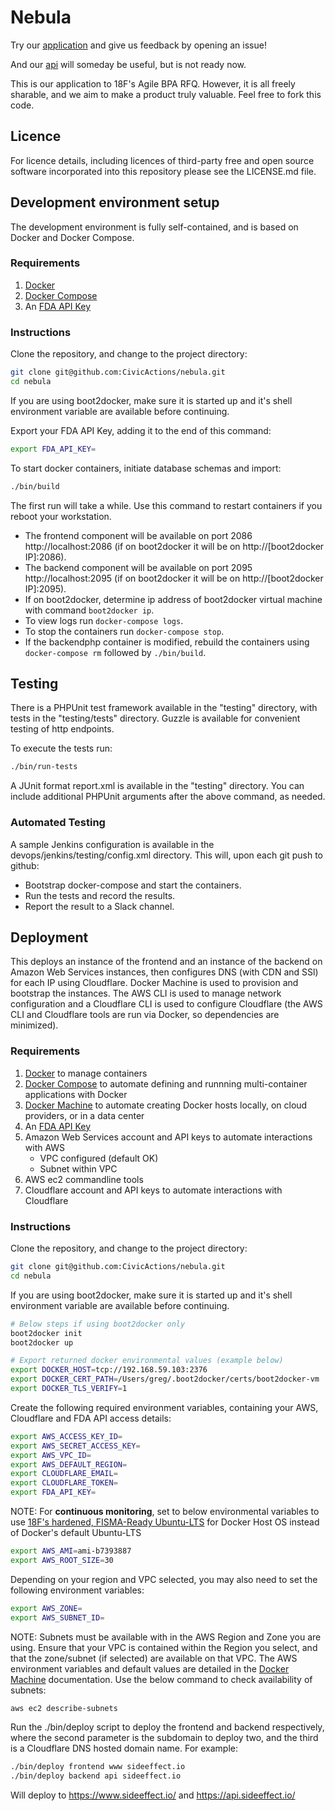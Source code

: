 # Nebula


Try our [application](https://www.sideeffect.io/) and give us feedback by opening an issue!

And our [api](https://api.sideeffect.io/) will someday be useful, but is not
ready now.

This is our application to 18F's Agile BPA RFQ.  However, it is all freely sharable, and we aim to make a product 
truly valuable. Feel free to fork this code.

## Licence

For licence details, including licences of third-party free and open source software incorporated into this repository please see the LICENSE.md file.

## Development environment setup

The development environment is fully self-contained, and is based on Docker and Docker Compose.

### Requirements
1. [Docker](https://www.docker.com/)
1. [Docker Compose](https://docs.docker.com/compose/)
1. An [FDA API Key](https://open.fda.gov/api/reference/#your-api-key)

### Instructions

Clone the repository, and change to the project directory:
```bash
git clone git@github.com:CivicActions/nebula.git
cd nebula
```

If you are using boot2docker, make sure it is started up and it's shell environment variable are available before continuing.

Export your FDA API Key, adding it to the end of this command:
```bash
export FDA_API_KEY=
```

To start docker containers, initiate database schemas and import:
```bash
./bin/build
```
The first run will take a while. Use this command to restart containers if you reboot your workstation.

* The frontend component will be available on port 2086 http://localhost:2086 (if on boot2docker it will be on http://[boot2docker IP]:2086).
* The backend component will be available on port 2095 http://localhost:2095 (if on boot2docker it will be on http://[boot2docker IP]:2095).
* If on boot2docker, determine ip address of boot2docker virtual machine with command `boot2docker ip`.
* To view logs run `docker-compose logs`.
* To stop the containers run `docker-compose stop`.
* If the backendphp container is modified, rebuild the containers using `docker-compose rm` followed by `./bin/build`.


## Testing

There is a PHPUnit test framework available in the "testing" directory, with tests in the "testing/tests" directory. Guzzle is available for convenient testing of http endpoints.

To execute the tests run:
```bash
./bin/run-tests
```

A JUnit format report.xml is available in the "testing" directory. You can include additional PHPUnit arguments after the above command, as needed.

### Automated Testing

A sample Jenkins configuration is available in the devops/jenkins/testing/config.xml directory. This will, upon each git push to github:
* Bootstrap docker-compose and start the containers.
* Run the tests and record the results.
* Report the result to a Slack channel.

## Deployment

This deploys an instance of the frontend and an instance of the backend on Amazon Web Services instances, then configures DNS (with CDN and SSl) for each IP using Cloudflare. Docker Machine is used to provision and bootstrap the instances. The AWS CLI is used to manage network configuration and a Cloudflare CLI is used to configure Cloudflare (the AWS CLI and Cloudflare tools are run via Docker, so dependencies are minimized).

### Requirements
1. [Docker](https://www.docker.com/) to manage containers
1. [Docker Compose](https://docs.docker.com/compose/) to automate defining and runnning multi-container applications with Docker
1. [Docker Machine](https://docs.docker.com/machine/) to automate creating Docker hosts locally, on cloud providers, or in a data center
1. An [FDA API Key](https://open.fda.gov/api/reference/#your-api-key)
1. Amazon Web Services account and API keys to automate interactions with AWS
	* VPC configured (default OK)
	* Subnet within VPC
1. AWS ec2 commandline tools
1. Cloudflare account and API keys to automate interactions with Cloudflare

### Instructions

Clone the repository, and change to the project directory:
```bash
git clone git@github.com:CivicActions/nebula.git
cd nebula
```

If you are using boot2docker, make sure it is started up and it's shell environment variable are available before continuing.
```bash
# Below steps if using boot2docker only
boot2docker init
boot2docker up

# Export returned docker environmental values (example below)
export DOCKER_HOST=tcp://192.168.59.103:2376
export DOCKER_CERT_PATH=/Users/greg/.boot2docker/certs/boot2docker-vm
export DOCKER_TLS_VERIFY=1
```

Create the following required environment variables, containing your AWS, Cloudflare and FDA API access details:
```bash
export AWS_ACCESS_KEY_ID=
export AWS_SECRET_ACCESS_KEY=
export AWS_VPC_ID=
export AWS_DEFAULT_REGION=
export CLOUDFLARE_EMAIL=
export CLOUDFLARE_TOKEN=
export FDA_API_KEY=
```

NOTE: For **continuous monitoring**, set to below environmental variables to use [18F's hardened, FISMA-Ready Ubuntu-LTS](https://github.com/fisma-ready/ubuntu-lts) for Docker Host OS instead of Docker's default Ubuntu-LTS
```bash
export AWS_AMI=ami-b7393887
export AWS_ROOT_SIZE=30
```

Depending on your region and VPC selected, you may also need to set the following environment variables:
```bash
export AWS_ZONE=
export AWS_SUBNET_ID=
```

NOTE: Subnets must be available with in the AWS Region and Zone you are using. Ensure that your VPC is contained within the Region you select, and that the zone/subnet (if selected) are available on that VPC. The AWS environment variables and default values are detailed in the [Docker Machine](https://docs.docker.com/machine/#amazon-web-services) documentation. Use the below command to check availability of subnets:

```bash
aws ec2 describe-subnets
```

Run the ./bin/deploy script to deploy the frontend and backend respectively, where the second parameter is the subdomain to deploy two, and the third is a Cloudflare DNS hosted domain name. For example:
```bash
./bin/deploy frontend www sideeffect.io
./bin/deploy backend api sideeffect.io
```
Will deploy to https://www.sideeffect.io/ and https://api.sideeffect.io/

